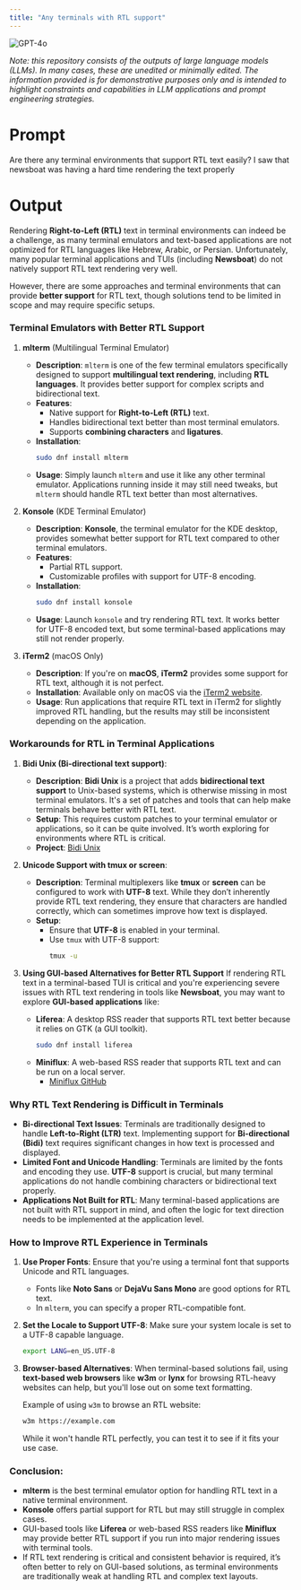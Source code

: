```yaml
---
title: "Any terminals with RTL support"
---
```

![GPT-4o](https://img.shields.io/badge/GPT--4o-3333FF?style=for-the-badge&logo=openai&logoColor=white)



*Note: this repository consists of the outputs of large language models (LLMs). In many cases, these are unedited or minimally edited. The information provided is for demonstrative purposes only and is intended to highlight constraints and capabilities in LLM applications and prompt engineering strategies.*


# Prompt

Are there any terminal environments that support RTL text easily? I saw that newsboat was having a hard time rendering the text properly

# Output

Rendering **Right-to-Left (RTL)** text in terminal environments can indeed be a challenge, as many terminal emulators and text-based applications are not optimized for RTL languages like Hebrew, Arabic, or Persian. Unfortunately, many popular terminal applications and TUIs (including **Newsboat**) do not natively support RTL text rendering very well.

However, there are some approaches and terminal environments that can provide **better support** for RTL text, though solutions tend to be limited in scope and may require specific setups.

### Terminal Emulators with Better RTL Support

1. **mlterm** (Multilingual Terminal Emulator)
   - **Description**: `mlterm` is one of the few terminal emulators specifically designed to support **multilingual text rendering**, including **RTL languages**. It provides better support for complex scripts and bidirectional text.
   - **Features**:
     - Native support for **Right-to-Left (RTL)** text.
     - Handles bidirectional text better than most terminal emulators.
     - Supports **combining characters** and **ligatures**.
   - **Installation**:
     ```bash
     sudo dnf install mlterm
     ```
   - **Usage**: Simply launch `mlterm` and use it like any other terminal emulator. Applications running inside it may still need tweaks, but `mlterm` should handle RTL text better than most alternatives.

2. **Konsole** (KDE Terminal Emulator)
   - **Description**: **Konsole**, the terminal emulator for the KDE desktop, provides somewhat better support for RTL text compared to other terminal emulators.
   - **Features**:
     - Partial RTL support.
     - Customizable profiles with support for UTF-8 encoding.
   - **Installation**:
     ```bash
     sudo dnf install konsole
     ```
   - **Usage**: Launch `konsole` and try rendering RTL text. It works better for UTF-8 encoded text, but some terminal-based applications may still not render properly.

3. **iTerm2** (macOS Only)
   - **Description**: If you're on **macOS**, **iTerm2** provides some support for RTL text, although it is not perfect.
   - **Installation**: Available only on macOS via the [iTerm2 website](https://iterm2.com/).
   - **Usage**: Run applications that require RTL text in iTerm2 for slightly improved RTL handling, but the results may still be inconsistent depending on the application.

### Workarounds for RTL in Terminal Applications

1. **Bidi Unix (Bi-directional text support)**:
   - **Description**: **Bidi Unix** is a project that adds **bidirectional text support** to Unix-based systems, which is otherwise missing in most terminal emulators. It's a set of patches and tools that can help make terminals behave better with RTL text.
   - **Setup**: This requires custom patches to your terminal emulator or applications, so it can be quite involved. It’s worth exploring for environments where RTL is critical.
   - **Project**: [Bidi Unix](https://github.com/yazdipour/BidiUnix)

2. **Unicode Support with tmux or screen**:
   - **Description**: Terminal multiplexers like **tmux** or **screen** can be configured to work with **UTF-8** text. While they don’t inherently provide RTL text rendering, they ensure that characters are handled correctly, which can sometimes improve how text is displayed.
   - **Setup**: 
     - Ensure that **UTF-8** is enabled in your terminal.
     - Use `tmux` with UTF-8 support:
       ```bash
       tmux -u
       ```

3. **Using GUI-based Alternatives for Better RTL Support**
   If rendering RTL text in a terminal-based TUI is critical and you're experiencing severe issues with RTL text rendering in tools like **Newsboat**, you may want to explore **GUI-based applications** like:

   - **Liferea**: A desktop RSS reader that supports RTL text better because it relies on GTK (a GUI toolkit).
     ```bash
     sudo dnf install liferea
     ```
   - **Miniflux**: A web-based RSS reader that supports RTL text and can be run on a local server.
     - [Miniflux GitHub](https://github.com/miniflux/v2)

### Why RTL Text Rendering is Difficult in Terminals
- **Bi-directional Text Issues**: Terminals are traditionally designed to handle **Left-to-Right (LTR)** text. Implementing support for **Bi-directional (Bidi)** text requires significant changes in how text is processed and displayed.
- **Limited Font and Unicode Handling**: Terminals are limited by the fonts and encoding they use. **UTF-8** support is crucial, but many terminal applications do not handle combining characters or bidirectional text properly.
- **Applications Not Built for RTL**: Many terminal-based applications are not built with RTL support in mind, and often the logic for text direction needs to be implemented at the application level.

### How to Improve RTL Experience in Terminals

1. **Use Proper Fonts**: Ensure that you're using a terminal font that supports Unicode and RTL languages.
   - Fonts like **Noto Sans** or **DejaVu Sans Mono** are good options for RTL text.
   - In `mlterm`, you can specify a proper RTL-compatible font.

2. **Set the Locale to Support UTF-8**: Make sure your system locale is set to a UTF-8 capable language.
   ```bash
   export LANG=en_US.UTF-8
   ```

3. **Browser-based Alternatives**: When terminal-based solutions fail, using **text-based web browsers** like **w3m** or **lynx** for browsing RTL-heavy websites can help, but you'll lose out on some text formatting.

   Example of using `w3m` to browse an RTL website:
   ```bash
   w3m https://example.com
   ```

   While it won't handle RTL perfectly, you can test it to see if it fits your use case.

### Conclusion:
- **mlterm** is the best terminal emulator option for handling RTL text in a native terminal environment.
- **Konsole** offers partial support for RTL but may still struggle in complex cases.
- GUI-based tools like **Liferea** or web-based RSS readers like **Miniflux** may provide better RTL support if you run into major rendering issues with terminal tools.
- If RTL text rendering is critical and consistent behavior is required, it’s often better to rely on GUI-based solutions, as terminal environments are traditionally weak at handling RTL and complex text layouts.